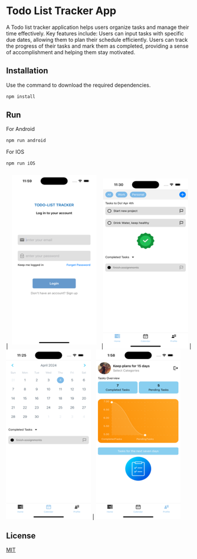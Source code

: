 # Todo List Tracker App

A Todo list tracker application helps users organize tasks and manage their time effectively. 
Key features include:
Users can input tasks with specific due dates, allowing them to plan their schedule efficiently.
Users can track the progress of their tasks and mark them as completed, providing a sense of accomplishment and helping them stay motivated.


## Installation

Use the command to download the required dependencies.

```bash
npm install
```

## Run

For Android

```bash
npm run android
```
For IOS
```bash
npm run iOS
```
|<img src="https://github.com/prathameshchavan27/TodoListTracker-react-native/blob/master/assets/login.png" width="230" height="460" style="padding: 10px;"/> |<img src="https://github.com/prathameshchavan27/TodoListTracker-react-native/blob/master/assets/home.png" width="230" height="460"/> |  <img src="https://github.com/prathameshchavan27/TodoListTracker-react-native/blob/master/assets/calendar.png" width="230" height="460"/> | <img src="https://github.com/prathameshchavan27/TodoListTracker-react-native/blob/master/assets/profile.png" width="230" height="460"/> 


## License

[MIT](https://choosealicense.com/licenses/mit/)

